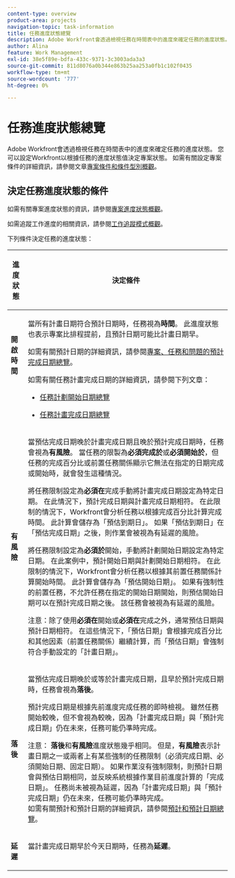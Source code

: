 ```yaml
---
content-type: overview
product-area: projects
navigation-topic: task-information
title: 任務進度狀態總覽
description: Adobe Workfront會透過檢視任務在時間表中的進度來確定任務的進度狀態。 您可以設定Workfront以根據任務的進度狀態值決定專案狀態。 如需有關設定專案條件的詳細資訊，請參閱文章專案條件和條件型別概觀。
author: Alina
feature: Work Management
exl-id: 38e5f89e-bdfa-433c-9371-3c3003ada3a3
source-git-commit: 811d8076a0b344e863b25aa253a0fb1c102f0435
workflow-type: tm+mt
source-wordcount: '777'
ht-degree: 0%

---
```


# 任務進度狀態總覽

<!-- Audited: 1/2024 -->

Adobe Workfront會透過檢視任務在時間表中的進度來確定任務的進度狀態。 您可以設定Workfront以根據任務的進度狀態值決定專案狀態。 如需有關設定專案條件的詳細資訊，請參閱文章[專案條件和條件型別概觀](../../../manage-work/projects/manage-projects/project-condition-and-condition-type.md)。

## 決定任務進度狀態的條件

如需有關專案進度狀態的資訊，請參閱[專案進度狀態概觀](../../../manage-work/projects/planning-a-project/project-progress-status.md)。

如需追蹤工作進度的相關資訊，請參閱[工作追蹤模式概觀](../../../manage-work/tasks/task-information/task-tracking-mode.md)。

下列條件決定任務的進度狀態：

<table> 
 <col> 
 <col> 
 <thead> 
  <tr> 
   <th> <p><strong>進度狀態</strong> </p> </th> 
   <th> <p><strong>決定條件</strong> </p> </th> 
  </tr> 
 </thead> 
 <tbody> 
  <tr valign="top"> 
   <td scope="col"> <p> </p> <p><strong>開啟時間</strong> </p> </td> 
   <td scope="col"> <p>當所有計畫日期符合預計日期時，任務視為<strong>時間</strong>。 此進度狀態也表示專案比排程提前，且預計日期可能比計畫日期早。</p> <p>如需有關預計日期的詳細資訊，請參閱<a href="../../../manage-work/projects/planning-a-project/project-projected-completion-date.md" class="MCXref xref">專案、任務和問題的預計完成日期總覽</a>。</p> <p>如需有關任務計畫完成日期的詳細資訊，請參閱下列文章：</p> 
    <ul> 
     <li> <p><a href="../../../manage-work/tasks/task-information/task-planned-start-date.md" class="MCXref xref">任務計劃開始日期總覽</a> </p> </li> 
     <li> <p><a href="../../../manage-work/tasks/task-information/task-planned-completion-date.md" class="MCXref xref">任務計畫完成日期總覽</a> </p> </li> 
    </ul> </td> 
  </tr> 
  <tr> 
   <td><p></p> <p><strong>有風險</strong> </p> </td> 
   <td><p>當預估完成日期晚於計畫完成日期且晚於預計完成日期時，任務會視為<strong>有風險</strong>。 當任務的限製為<strong>必須完成於</strong>或<strong>必須開始於</strong>，但任務的完成百分比或前置任務關係顯示它無法在指定的日期完成或開始時，就會發生這種情況。 </p><p> 將任務限制設定為<strong>必須在</strong>完成手動將計畫完成日期設定為特定日期。 在此情況下，預計完成日期與計畫完成日期相符。 在此限制的情況下，Workfront會分析任務以根據完成百分比計算完成時間。 此計算會儲存為「預估到期日」。 如果「預估到期日」在「預估完成日期」之後，則作業會被視為有延遲的風險。 </p> <p> 將任務限制設定為<strong>必須於</strong>開始，手動將計劃開始日期設定為特定日期。 在此案例中，預計開始日期與計劃開始日期相符。 在此限制的情況下，Workfront會分析任務以根據其前置任務關係計算開始時間。 此計算會儲存為「預估開始日期」。 如果有強制性的前置任務，不允許任務在指定的開始日期開始，則預估開始日期可以在預計完成日期之後。 該任務會被視為有延遲的風險。 </p> <p>注意：除了使用<strong>必須在</strong>開始或<strong>必須在</strong>完成之外，通常預估日期與預計日期相符。 在這些情況下，「預估日期」會根據完成百分比和其他因素（前置任務關係）繼續計算，而「預估日期」會強制符合手動設定的「計畫日期」。</p> </td> 
  </tr> 
  <tr> 
   <td> <p><strong>落後</strong> </p> </td> 
   <td> <p>當預估完成日期晚於或等於計畫完成日期，且早於預計完成日期時，任務會視為<strong>落後</strong>。</p> <p>預計完成日期是根據先前進度完成任務的即時檢視。 雖然任務開始較晚，但不會視為較晚，因為「計畫完成日期」與「預計完成日期」仍在未來，任務可能仍準時完成。</p> <p>注意： <strong>落後</strong>和<strong>有風險</strong>進度狀態幾乎相同。 但是，<strong>有風險</strong>表示計畫日期之一或兩者上有某些強制的任務限制（必須完成日期、必須開始日期、固定日期）。 如果作業沒有強制限制，則預計日期會與預估日期相同，並反映系統根據作業目前進度計算的「完成日期」。 任務尚未被視為延遲，因為「計畫完成日期」與「預計完成日期」仍在未來，任務可能仍準時完成。<br>如需有關預計和預計日期的詳細資訊，請參閱<a href="../../../manage-work/tasks/task-information/differentiate-projected-estimated-dates.md" class="MCXref xref">預計和預計日期總覽</a>。</p> </td> 
  </tr> 
  <tr valign="top"> 
   <td> <p><strong>延遲</strong> </p> </td> 
   <td> <p>當計畫完成日期早於今天日期時，任務為<strong>延遲</strong>。<br></p> </td> 
  </tr> 
 </tbody> 
</table>

<!--hiding this because some users find the images confusing, as they don't really show the dates mentioned in the descriptions above. Keep the pictures though, in case some users will complain that we hid them. 

## How task Progress Status updates over time

The different date types in our projects tell us how tasks are progressing over time:

* On Time

  ![](assets/on-time-progress-status-350x233.png)

* At Risk

  ![](assets/at-risk-progress-status-350x233.png)

* Behind

  ![](assets/behind-progress-status-350x233.png)

* Late

  ![](assets/late-progress-status-350x233.png)

-->